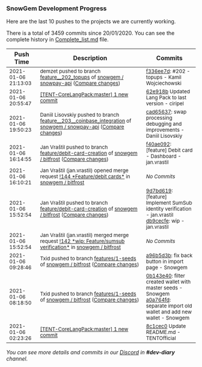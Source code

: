 
### SnowGem Development Progress

Here are the last 10 pushes to the projects we are currently working.

There is a total of 3459 commits since 20/01/2020. You can see the complete history in
 [Complete_list.md](Complete_list.md) file.

| Push Time | Description | Commits |
| --- | --- | --- |
| <sub>2021-01-06 21:13:03</sub> | <sub>demzet pushed to branch [feature\_\_202\_topups](https://gitlab.com/snowgem/snowpay-api/commits/feature__202_topups) of [snowgem / snowpay\-api](https://gitlab.com/snowgem/snowpay-api) ([Compare changes](https://gitlab.com/snowgem/snowpay-api/compare/3023b4f06a37746e28e57a2411f569a6e9960606...f336ee7d08824b767eba338c60d450b443b6cbfb))</sub> | <sub>[f336ee7d](https://gitlab.com/snowgem/snowpay-api/-/commit/f336ee7d08824b767eba338c60d450b443b6cbfb): #202 - topups - Kamil Wojciechowski</sub> |
| <sub>2021-01-06 20:55:47</sub> | <sub>[[TENT-CoreLangPack:master] 1 new commit](https://github.com/TENTOfficial/TENT-CoreLangPack/commit/62e918bfd44d34db01339ba1c7af044a39aeec98)</sub> | <sub>[62e918b](https://github.com/TENTOfficial/TENT-CoreLangPack/commit/62e918bfd44d34db01339ba1c7af044a39aeec98) Updated Lang Pack to last version - ciripel</sub> |
| <sub>2021-01-06 19:50:23</sub> | <sub>Daniil Lisovskiy pushed to branch [feature\_\_203\_\_coinbase\_integration](https://gitlab.com/snowgem/snowpay-api/commits/feature__203__coinbase_integration) of [snowgem / snowpay\-api](https://gitlab.com/snowgem/snowpay-api) ([Compare changes](https://gitlab.com/snowgem/snowpay-api/compare/250f8faf49c1d664b5bf174249a209c2adf09a84...cad656378dda202f004052e52d9dc57546261096))</sub> | <sub>[cad65637](https://gitlab.com/snowgem/snowpay-api/-/commit/cad656378dda202f004052e52d9dc57546261096): swap processing debugging and improvements - Daniil Lisovskiy</sub> |
| <sub>2021-01-06 16:14:55</sub> | <sub>Jan Vraštil pushed to branch [feature/debit\-card\-creation](https://gitlab.com/snowgem/bitfrost/commits/feature/debit-card-creation) of [snowgem / bitfrost](https://gitlab.com/snowgem/bitfrost) ([Compare changes](https://gitlab.com/snowgem/bitfrost/compare/db9cecfe28f86d63ea85ff05b81d76de98cab45f...f40ae09247e69b2f8f4f7c54994cc95c604d1e50))</sub> | <sub>[f40ae092](https://gitlab.com/snowgem/bitfrost/-/commit/f40ae09247e69b2f8f4f7c54994cc95c604d1e50): [feature] Debit card - Dashboard - jan.vrastil</sub> |
| <sub>2021-01-06 16:10:21</sub> | <sub>Jan Vraštil (jan.vrastil) opened merge request [\!144 \*Feature/debit cards\*](https://gitlab.com/snowgem/bitfrost/-/merge_requests/144) in [snowgem / bitfrost](https://gitlab.com/snowgem/bitfrost)</sub> | <sub>_No Commits_</sub> |
| <sub>2021-01-06 15:52:54</sub> | <sub>Jan Vraštil pushed to branch [feature/debit\-card\-creation](https://gitlab.com/snowgem/bitfrost/commits/feature/debit-card-creation) of [snowgem / bitfrost](https://gitlab.com/snowgem/bitfrost) ([Compare changes](https://gitlab.com/snowgem/bitfrost/compare/1a578f652571919652d1f244c543fd1f5ef3b243...db9cecfe28f86d63ea85ff05b81d76de98cab45f))</sub> | <sub>[9d7bd619](https://gitlab.com/snowgem/bitfrost/-/commit/9d7bd6192c8bc114ac783d74ff98acfdc05a9869): [feature] Implement SumSub identity verification - jan.vrastil<br>[db9cecfe](https://gitlab.com/snowgem/bitfrost/-/commit/db9cecfe28f86d63ea85ff05b81d76de98cab45f): wip - jan.vrastil</sub> |
| <sub>2021-01-06 15:52:54</sub> | <sub>Jan Vraštil (jan.vrastil) merged merge request [\!142 \*wip: Feature/sumsub verification\*](https://gitlab.com/snowgem/bitfrost/-/merge_requests/142) in [snowgem / bitfrost](https://gitlab.com/snowgem/bitfrost)</sub> | <sub>_No Commits_</sub> |
| <sub>2021-01-06 09:28:46</sub> | <sub>Txid pushed to branch [features/1\-seeds](https://gitlab.com/snowgem/bitfrost/commits/features/1-seeds) of [snowgem / bitfrost](https://gitlab.com/snowgem/bitfrost) ([Compare changes](https://gitlab.com/snowgem/bitfrost/compare/a0a764fd7940aee4090c54bab31b2c0b611c40e5...a96b5d3b78b571efa9194a7512e53d2e32202d0e))</sub> | <sub>[a96b5d3b](https://gitlab.com/snowgem/bitfrost/-/commit/a96b5d3b78b571efa9194a7512e53d2e32202d0e): fix back button in import page - Snowgem</sub> |
| <sub>2021-01-06 08:18:50</sub> | <sub>Txid pushed to branch [features/1\-seeds](https://gitlab.com/snowgem/bitfrost/commits/features/1-seeds) of [snowgem / bitfrost](https://gitlab.com/snowgem/bitfrost) ([Compare changes](https://gitlab.com/snowgem/bitfrost/compare/f825a76d0723c79e39ac06c5c15ea2d209bdf63c...a0a764fd7940aee4090c54bab31b2c0b611c40e5))</sub> | <sub>[0b143e40](https://gitlab.com/snowgem/bitfrost/-/commit/0b143e409e167e987766ddab8a3019794f253c56): filter created wallet with master seeds - Snowgem<br>[a0a764fd](https://gitlab.com/snowgem/bitfrost/-/commit/a0a764fd7940aee4090c54bab31b2c0b611c40e5): separate import old wallet and add new wallet - Snowgem</sub> |
| <sub>2021-01-06 02:23:26</sub> | <sub>[[TENT-CoreLangPack:master] 1 new commit](https://github.com/TENTOfficial/TENT-CoreLangPack/commit/8c1cec073ec1d79dbcad325195ed941761ebd74b)</sub> | <sub>[8c1cec0](https://github.com/TENTOfficial/TENT-CoreLangPack/commit/8c1cec073ec1d79dbcad325195ed941761ebd74b) Update README.md - TENTOfficial</sub> |

_You can see more details and commits in our [Discord](https://discord.gg/zumGnbg) in **#dev-diary** channel._
